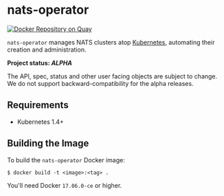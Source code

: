 # nats-operator

[![Docker Repository on Quay](https://quay.io/repository/pires/nats-operator/status "Docker Repository on Quay")](https://quay.io/repository/pires/nats-operator)

`nats-operator` manages NATS clusters atop [Kubernetes][k8s-home], automating their creation and administration.

**Project status: *ALPHA***

The API, spec, status and other user facing objects are subject to change.
We do not support backward-compatibility for the alpha releases.

## Requirements

- Kubernetes 1.4+

[k8s-home]: http://kubernetes.io

## Building the Image

To build the `nats-operator` Docker image:

```
$ docker build -t <image>:<tag> .
```

You'll need Docker `17.06.0-ce` or higher.
